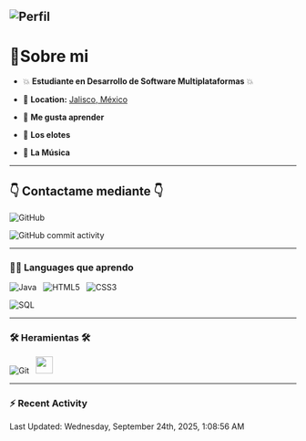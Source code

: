 
![Perfil](https://capsule-render.vercel.app/api?type=waving&height=300&color=gradient&text=Nestor%20Elena%20&fontAlign=50&textBg=false&animation=twinkling&strokeWidth=1)
---

 <h1>🔌Sobre mi </h1>

- :boom: **Estudiante en Desarrollo de Software Multiplataformas** :boom:

- 📍 **Location:** <a href="https://maps.app.goo.gl/Qa86PXzRYnqsuYJ69">Jalisco, México</a>

- :brain: **Me gusta aprender**

- :corn: **Los elotes**

- :guitar: **La Música**

---

## :point_down: Contactame mediante :point_down:

 ![GitHub](https://img.shields.io/website?url=https%3A%2F%2Fgithub.com%2FNestorElena
 )

![GitHub commit activity](https://img.shields.io/github/commit-activity/m/NestorElena/NestorElena)

---

 <h3>👨‍💻 Languages que aprendo</h3>

![Java](https://img.shields.io/badge/Java-ED8B00?style=for-the-badge&logo=openjdk&logoColor=white)&nbsp;&nbsp;
![HTML5](https://img.shields.io/badge/HTML5-E34F26?style=for-the-badge&logo=html5&logoColor=white)&nbsp;&nbsp;
![CSS3](https://img.shields.io/badge/CSS3-1572B6?style=for-the-badge&logo=css3&logoColor=white)&nbsp;&nbsp;

![SQL](https://img.shields.io/badge/SQL-316192?style=for-the-badge&logo=postgresql&logoColor=white)&nbsp;&nbsp;

 ---

### 🛠️ **Heramientas** 🛠️

![Git](https://img.shields.io/badge/Git-F05032?style=for-the-badge&logo=git&logoColor=white)&nbsp;&nbsp;
<img style='height: 30px;' src="https://img.shields.io/badge/GitHub-181717?style=for-the-badge&logo=github&logoColor=white" />&nbsp;&nbsp;

---

### :zap: Recent Activity
<!--RECENT_ACTIVITY:start-->
<!--RECENT_ACTIVITY:end-->
<!--RECENT_ACTIVITY:last_update-->
Last Updated: Wednesday, September 24th, 2025, 1:08:56 AM
<!--RECENT_ACTIVITY:last_update_end-->
